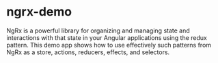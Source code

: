# ngrx-demo
NgRx is a powerful library for organizing and managing state and interactions with that state in your Angular applications using the redux pattern. This demo app shows how to use effectively such patterns from NgRx as a store, actions, reducers, effects, and selectors.
